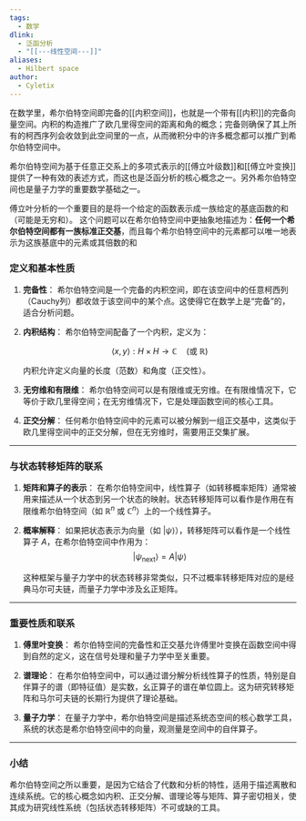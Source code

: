 ```yaml
---
tags:
  - 数学
dlink:
  - 泛函分析
  - "[[---线性空间---]]"
aliases:
  - Hilbert space
author:
  - Cyletix
---
```

在数学里，希尔伯特空间即完备的[[内积空间]]，也就是一个带有[[内积]]的完备向量空间。内积的构造推广了欧几里得空间的距离和角的概念；完备则确保了其上所有的柯西序列会收敛到此空间里的一点，从而微积分中的许多概念都可以推广到希尔伯特空间中。

希尔伯特空间为基于任意正交系上的多项式表示的[[傅立叶级数]]和[[傅立叶变换]]提供了一种有效的表述方式，而这也是泛函分析的核心概念之一。另外希尔伯特空间也是量子力学的重要数学基础之一。


傅立叶分析的一个重要目的是将一个给定的函数表示成一族给定的基底函数的和（可能是无穷和）。
这个问题可以在希尔伯特空间中更抽象地描述为：**任何一个希尔伯特空间都有一族标准正交基**，而且每个希尔伯特空间中的元素都可以唯一地表示为这族基底中的元素或其倍数的和

### 定义和基本性质

1. **完备性**： 希尔伯特空间是一个完备的内积空间，即在该空间中的任意柯西列（Cauchy列）都收敛于该空间中的某个点。这使得它在数学上是“完备”的，适合分析问题。
    
2. **内积结构**： 希尔伯特空间配备了一个内积，定义为：
    
    $$\langle x, y \rangle : H \times H \to \mathbb{C} \quad (\text{或 } \mathbb{R})$$
    
    内积允许定义向量的长度（范数）和角度（正交性）。
    
3. **无穷维和有限维**： 希尔伯特空间可以是有限维或无穷维。在有限维情况下，它等价于欧几里得空间；在无穷维情况下，它是处理函数空间的核心工具。
    
4. **正交分解**： 任何希尔伯特空间中的元素可以被分解到一组正交基中，这类似于欧几里得空间中的正交分解，但在无穷维时，需要用正交集扩展。
    

---

### 与状态转移矩阵的联系

1. **矩阵和算子的表示**： 在希尔伯特空间中，线性算子（如转移概率矩阵）通常被用来描述从一个状态到另一个状态的映射。状态转移矩阵可以看作是作用在有限维希尔伯特空间（如 $\mathbb{R}^n$ 或 $\mathbb{C}^n$）上的一个线性算子。
    
2. **概率解释**： 如果把状态表示为向量（如 $|\psi\rangle$），转移矩阵可以看作是一个线性算子 $A$，在希尔伯特空间中作用为：
    $$|\psi_{\text{next}}\rangle = A |\psi\rangle$$
    
    这种框架与量子力学中的状态转移非常类似，只不过概率转移矩阵对应的是经典马尔可夫链，而量子力学中涉及幺正矩阵。
    

---

### 重要性质和联系

1. **傅里叶变换**： 希尔伯特空间的完备性和正交基允许傅里叶变换在函数空间中得到自然的定义，这在信号处理和量子力学中至关重要。
    
2. **谱理论**： 在希尔伯特空间中，可以通过谱分解分析线性算子的性质，特别是自伴算子的谱（即特征值）是实数，幺正算子的谱在单位圆上。这为研究转移矩阵和马尔可夫链的长期行为提供了理论基础。
    
3. **量子力学**： 在量子力学中，希尔伯特空间是描述系统态空间的核心数学工具，系统的状态是希尔伯特空间中的向量，观测量是空间中的自伴算子。
    

---

### 小结

希尔伯特空间之所以重要，是因为它结合了代数和分析的特性，适用于描述离散和连续系统。它的核心概念如内积、正交分解、谱理论等与矩阵、算子密切相关，使其成为研究线性系统（包括状态转移矩阵）不可或缺的工具。
